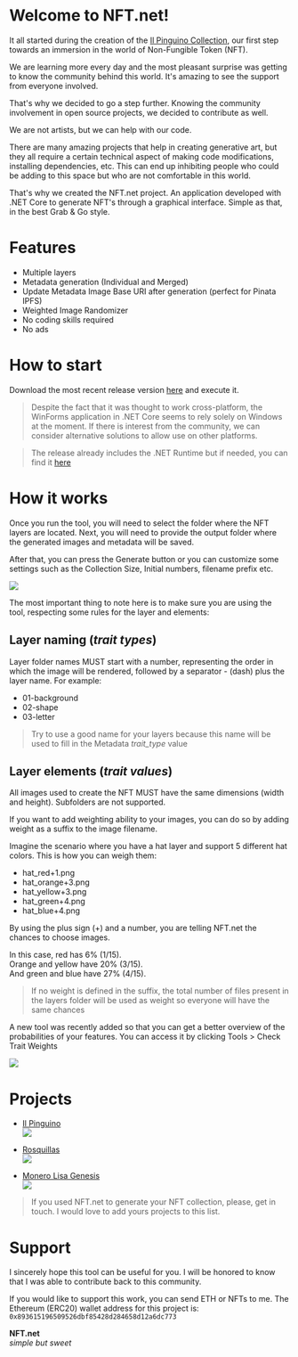 # Welcome to NFT<area>.net!

It all started during the creation of the [Il Pinguino Collection](https://opensea.io/collection/ilpinguino), our first step towards an immersion in the world of Non-Fungible Token (NFT).

We are learning more every day and the most pleasant surprise was getting to know the community behind this world. It's amazing to see the support from everyone involved.

That's why we decided to go a step further.
Knowing the community involvement in open source projects, we decided to contribute as well.

We are not artists, but we can help with our code.

There are many amazing projects that help in creating generative art, but they all require a certain technical aspect of making code modifications, installing dependencies, etc. This can end up inhibiting people who could be adding to this space but who are not comfortable in this world.

That's why we created the NFT<area>.net project.
An application developed with .NET Core to generate NFT's through a graphical interface. Simple as that, in the best Grab & Go style.

# Features

 - Multiple layers
 - Metadata generation (Individual and Merged)
 - Update Metadata Image Base URI after generation (perfect for Pinata IPFS)
 - Weighted Image Randomizer
 - No coding skills required
 - No ads

# How to start
Download the most recent release version [here](https://github.com/ptedeschi/NFT.net/releases) and execute it.
> Despite the fact that it was thought to work cross-platform, the WinForms application in .NET Core seems to rely solely on Windows at the moment. If there is interest from the community, we can consider alternative solutions to allow use on other platforms.

> The release already includes the .NET Runtime but if needed, you can find it [here](https://dotnet.microsoft.com/download/dotnet/5.0/runtime?initial-os=windows)

# How it works
Once you run the tool, you will need to select the folder where the NFT layers are located. Next, you will need to provide the output folder where the generated images and metadata will be saved.

After that, you can press the Generate button or you can customize some settings such as the Collection Size, Initial numbers, filename prefix etc.

![](https://user-images.githubusercontent.com/6684508/134297322-618b1a15-17f6-4683-b65f-afc415b87768.png)

The most important thing to note here is to make sure you are using the tool, respecting some rules for the layer and elements:

## Layer naming (*trait types*)
Layer folder names MUST start with a number, representing the order in which the image will be rendered, followed by a separator - (dash) plus the layer name.
For example:
 - 01-background
 - 02-shape
 - 03-letter
 
> Try to use a good name for your layers because this name will be used to fill in the Metadata *trait_type* value

## Layer elements (*trait values*)
All images used to create the NFT MUST have the same dimensions (width and height). Subfolders are not supported.

If you want to add weighting ability to your images, you can do so by adding weight as a suffix to the image filename.

Imagine the scenario where you have a hat layer and support 5 different hat colors.
This is how you can weigh them:

 - hat_red+1.png
-  hat_orange+3.png
-  hat_yellow+3.png
-  hat_green+4.png
-  hat_blue+4.png

By using the plus sign (+) and a number, you are telling NFT<area>.net the chances to choose images.

In this case, red has 6% (1/15).  
Orange and yellow have 20% (3/15).  
And green and blue have 27% (4/15).  

> If no weight is defined in the suffix, the total number of files present in the layers folder will be used as weight so everyone will have the same chances

A new tool was recently added so that you can get a better overview of the probabilities of your features.
You can access it by clicking Tools > Check Trait Weights

![](https://user-images.githubusercontent.com/6684508/134296171-dd9966f8-20ed-4311-9502-0e16d0eb5c9e.png)

# Projects
- [Il Pinguino](https://opensea.io/collection/ilpinguino)  
![](https://lh3.googleusercontent.com/P6JybURJdbvL1QaMhIpGZJF4Hs5ypD3Sdq6ROErkbBZHkgGuTqNuibsXASi7affssffYU9BEXyKkS680qzLEzK6F-N6mqaGslJxQbx0=h600)

- [Rosquillas](https://opensea.io/collection/rosquillas)  
![](https://lh3.googleusercontent.com/Vdgy7zqiH64ezMOSx_uppYq1fTAtAsrrfQSYMuJ0ky07SmCOvEfkaMeZkfJJ575cqwd0VlxumTsFLUEAYefekDe3pCnTbcg1AmNPoQ=h600)

- [Monero Lisa Genesis](https://opensea.io/collection/monero-lisa-genesis)  
![](https://lh3.googleusercontent.com/xcytYnEuYaqeI0LSdyDviwOty-V1koW5RPJ_jObR23z1mEmN2k_Eu8Jxt-RzzLSAbz5gd_R4E5YyG0peBQF8rKznvlhxZsaV2VtcBA=h400)


> If you used NFT<area>.net to generate your NFT collection, please, get in touch.
I would love to add yours projects to this list.

# Support

I sincerely hope this tool can be useful for you.
I will be honored to know that I was able to contribute back to this community.

If you would like to support this work, you can send ETH or NFTs to me. The Ethereum (ERC20) wallet address for this project is: `0x893615196509526dbf85428d284658d12a6dc773`

**NFT<area>.net**  
*simple but sweet*
